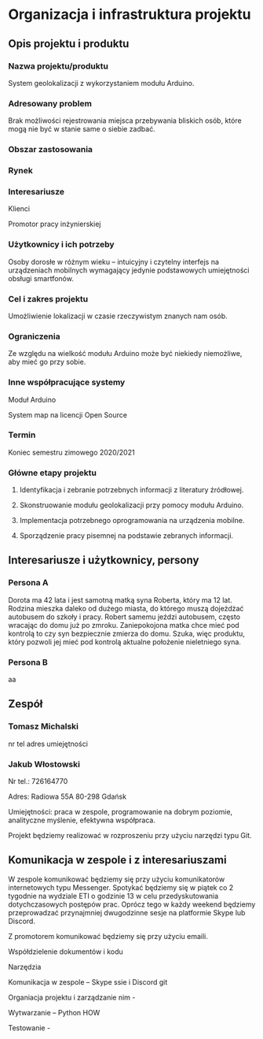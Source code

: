 # Organizacja i infrastruktura projektu

## Opis projektu i produktu

### Nazwa projektu/produktu

System geolokalizacji z wykorzystaniem modułu Arduino.

### Adresowany problem

Brak możliwości rejestrowania miejsca przebywania bliskich osób, które mogą nie być w stanie same o siebie zadbać.

### Obszar zastosowania

### Rynek

### Interesariusze

Klienci

Promotor pracy inżynierskiej

### Użytkownicy i ich potrzeby

Osoby dorosłe w różnym wieku – intuicyjny i czytelny interfejs na urządzeniach mobilnych wymagający jedynie podstawowych umiejętności obsługi smartfonów.

### Cel i zakres projektu

Umożliwienie lokalizacji w czasie rzeczywistym znanych nam osób.

### Ograniczenia

Ze względu na wielkość modułu Arduino może być niekiedy niemożliwe, aby mieć go przy sobie.

### Inne współpracujące systemy

Moduł Arduino

System map na licencji Open Source

### Termin

Koniec semestru zimowego 2020/2021

### Główne etapy projektu

1.  Identyfikacja i zebranie potrzebnych informacji z literatury źródłowej.
    

2.  Skonstruowanie modułu geolokalizacji przy pomocy modułu Arduino.
    

3.  Implementacja potrzebnego oprogramowania na urządzenia mobilne.
    

4.  Sporządzenie pracy pisemnej na podstawie zebranych informacji.
    

## Interesariusze i użytkownicy, persony

### Persona A

Dorota ma 42 lata i jest samotną matką syna Roberta, który ma 12 lat. Rodzina mieszka daleko od dużego miasta, do którego muszą dojeżdżać autobusem do szkoły i pracy. Robert samemu jeździ autobusem, często wracając do domu już po zmroku. Zaniepokojona matka chce mieć pod kontrolą to czy syn bezpiecznie zmierza do domu. Szuka, więc produktu, który pozwoli jej mieć pod kontrolą aktualne położenie nieletniego syna.

### Persona B

aa

## Zespół

### Tomasz Michalski
 nr tel adres umiejętności

### Jakub Włostowski

Nr tel.: 726164770

Adres: Radiowa 55A 80-298 Gdańsk

Umiejętności: praca w zespole, programowanie na dobrym poziomie, analityczne myślenie, efektywna współpraca.

Projekt będziemy realizować w rozproszeniu przy użyciu narzędzi typu Git.

## Komunikacja w zespole i z interesariuszami

W zespole komunikować będziemy się przy użyciu komunikatorów internetowych typu Messenger. Spotykać będziemy się w piątek co 2 tygodnie na wydziale ETI o godzinie 13 w celu przedyskutowania dotychczasowych postępów prac. Oprócz tego w każdy weekend będziemy przeprowadzać przynajmniej dwugodzinne sesje na platformie Skype lub Discord.

Z promotorem komunikować będziemy się przy użyciu emaili.

Współdzielenie dokumentów i kodu

Narzędzia

Komunikacja w zespole – Skype ssie i Discord git

Organiacja projektu i zarządzanie nim -

Wytwarzanie – Python HOW

Testowanie -
<!--stackedit_data:
eyJoaXN0b3J5IjpbLTE0MDE0Njk3NTJdfQ==
-->